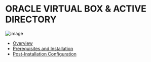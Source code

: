 # ORACLE VIRTUAL BOX & ACTIVE DIRECTORY 

![image](https://github.com/user-attachments/assets/d341aa27-38e2-4010-a238-9fbbd122516b)
  
  - [Overview](https://github.com/Sophia-Torres/ActiveDirectoryOverview)
  - [Prerequisites and Installation](https://github.com/Sophia-Torres/VirtualBox-prereqs)
  - [Post-Installation Configuration](https://github.com/Sophia-Torres/VirtualBox-postinstall)
